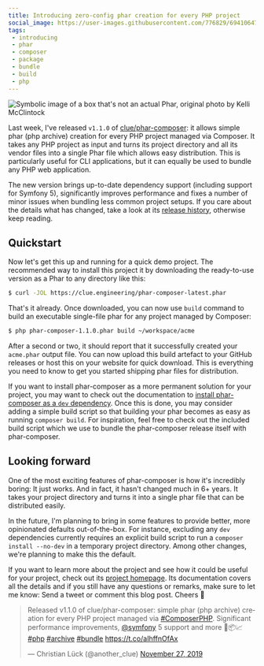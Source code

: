 ```yaml
---
title: Introducing zero-config phar creation for every PHP project
social_image: https://user-images.githubusercontent.com/776829/69410647-c0488180-0d0b-11ea-915f-0b0908b75338.jpg
tags:
 - introducing
 - phar
 - composer
 - package
 - bundle
 - build
 - php
---
```


![Symbolic image of a box that's not an actual Phar, original photo by Kelli McClintock](https://user-images.githubusercontent.com/776829/69410647-c0488180-0d0b-11ea-915f-0b0908b75338.jpg)
<!-- Photo by [Kelli McClintock](https://unsplash.com/@kelli_mcclintock?utm_source=unsplash&utm_medium=referral&utm_content=creditCopyText) on [Unsplash](https://unsplash.com/photos/GopRYASfsOc) -->

Last week, I've released `v1.1.0` of [clue/phar-composer](https://github.com/clue/phar-composer): it allows simple phar (php archive) creation for every PHP project managed via Composer.
It takes any PHP project as input and turns its project directory and all its vendor files into a single Phar file which allows easy distribution. This is particularly useful for CLI applications, but it can equally be used to bundle any PHP web application.

The new version brings up-to-date dependency support (including support for Symfony 5), significantly improves performance and fixes a number of minor issues when bundling less common project setups. If you care about the details what has changed, take a look at its [release history](https://github.com/clue/phar-composer/releases), otherwise keep reading.

## Quickstart

Now let's get this up and running for a quick demo project. The recommended way to install this project it by downloading the ready-to-use version as a Phar to any directory like this:

```bash
$ curl -JOL https://clue.engineering/phar-composer-latest.phar
```

That's it already. Once downloaded, you can now use `build` command to build an executable single-file phar for any project managed by Composer:

```bash
$ php phar-composer-1.1.0.phar build ~/workspace/acme
```

After a second or two, it should report that it successfully created your `acme.phar` output file. You can now upload this build artefact to your GitHub releases or host this on your website for quick download. This is everything you need to know to get you started shipping phar files for distribution.

If you want to install phar-composer as a more permanent solution for your project, you may want to check out the documentation to [install phar-composer as a `dev` dependency](https://github.com/clue/phar-composer#installation-using-composer).
Once this is done, you may consider adding a simple build script so that building your phar becomes as easy as running `composer build`. For inspiration, feel free to check out the included build script which we use to bundle the phar-composer release itself with phar-composer.

## Looking forward

One of the most exciting features of phar-composer is how it's incredibly boring: It just works. And in fact, it hasn't changed much in 6+ years. It takes your project directory and turns it into a single phar file that can be distributed easily.

In the future, I'm planning to bring in some features to provide better, more opinionated defaults out-of-the-box.
For instance, excluding any `dev` dependencies currently requires an explicit build script to run a `composer install --no-dev` in a temporary project directory.
Among other changes, we're planning to make this the default.

If you want to learn more about the project and see how it could be useful for your project, check out its [project homepage](https://github.com/clue/phar-composer).
Its documentation covers all the details and if you still have any questions or remarks, make sure to let me know: Send a tweet or comment this blog post. Cheers 🍻

<blockquote class="twitter-tweet"><p lang="en" dir="ltr">Released v1.1.0 of clue/phar-composer: simple phar (php archive) creation for every PHP project managed via <a href="https://twitter.com/hashtag/ComposerPHP?src=hash&amp;ref_src=twsrc%5Etfw">#ComposerPHP</a>. Significant performance improvements, <a href="https://twitter.com/symfony?ref_src=twsrc%5Etfw">@symfony</a> 5 support and more 🐘📦📈 <a href="https://twitter.com/hashtag/php?src=hash&amp;ref_src=twsrc%5Etfw">#php</a> <a href="https://twitter.com/hashtag/archive?src=hash&amp;ref_src=twsrc%5Etfw">#archive</a> <a href="https://twitter.com/hashtag/bundle?src=hash&amp;ref_src=twsrc%5Etfw">#bundle</a> <a href="https://t.co/aIhffnOfAx">https://t.co/aIhffnOfAx</a></p>&mdash; Christian Lück (@another_clue) <a href="https://twitter.com/another_clue/status/1199727438718259200?ref_src=twsrc%5Etfw">November 27, 2019</a></blockquote>
